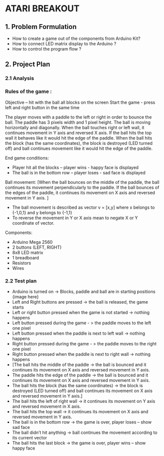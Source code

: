 # ATARI BREAKOUT

## 1.	Problem Formulation
      
* How to create a game out of the components from Arduino Kit?
* How to connect LED matrix display to the Arduino ?
* How to control the program flow ?


## 2. Project Plan

### 2.1   Analysis 
               
### Rules of the game : 

Objective – hit with the ball all blocks on the screen
Start the game - press left and right button in the same time

The player moves with a paddle to the left or right in order to bounce the ball. The paddle has 3
pixels width and 1 pixel height. The ball is moving horizontally and
diagonally. When the ball touches right or left wall, it continues movement in
Y axis and reversed X axis. If the ball hits the top wall it behaves like it
would hit the edge of the paddle. When the ball hits the block (has the same
coordinates), the block is destroyed (LED turned off) and ball continues
movement like it would hit the edge of the paddle.


End game conditions:

* Player hit all the blocks – player wins - happy face is displayed
* The ball is in the bottom row – player loses - sad face is displayed

Ball movement: 
[When the ball bounces on the middle of the
paddle, the ball continues its movement perpendicularly to the paddle. If the
ball bounces of the edges of the paddle, it continues its movement on X axis
and reversed movement in Y axis. ] 
* The ball movement is described as vector v = [x,y] where x belongs to {-1,0,1} and y belongs to {-1,1}
* To reverse the movement in Y or X axis mean to negate X or Y coordinate of vector.
              
Components:
      
* Arduino Mega 2560      
* 2 buttons (LEFT, RIGHT)
* 8x8 LED matrix
* 1 breadboard
* Resistors  
* Wires

### 2.2 Test plan
* Arduino is turned on -> Blocks, paddle and ball are in starting positions {image here}
* Left and Right buttons are pressed -> the ball is released, the game starts
* Left or right button pressed when the game is not started -> nothing happens
* Left button pressed during the game - >  the paddle moves to the left one pixel
* Left button pressed when the paddle is next to left wall -> nothing happens
* Right button pressed during the game - >  the paddle moves to the right one pixel
* Right button pressed when the paddle is next to right wall -> nothing happens
* [The ball hits the middle of the paddle -> the ball is bounced and it continues its movement on X axis and reversed movement in Y axis. 
* The paddle hits the edge of the paddle -> the ball is bounced and it continues its movement on X axis and reversed movement in Y axis.
* The ball hits the block (has the same coordinates) -> the block is destroyed (LED turned off) and ball continues its movement on X axis and reversed movement in Y axis.]
* The ball hits the left of right wall -> it continues its movement on Y axis and reversed movement in X axis.
* The ball hits the top  wall -> it continues its movement on X axis and reversed movement in Y axis.
* The ball is in the bottom row -> the game is over, player loses – show sad face
* The ball didn’t hit anything -> ball continues the movement according to its current vector
* The ball hits the last block -> the game is over, player wins – show happy face
